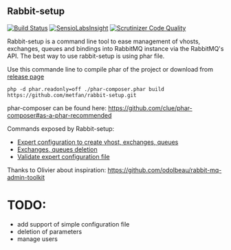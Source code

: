 Rabbit-setup
------------

[![Build Status](https://travis-ci.org/metfan/rabbit-setup.svg?branch=master)](https://travis-ci.org/metfan/rabbit-setup)
[![SensioLabsInsight](https://insight.sensiolabs.com/projects/3cae648a-a1c0-4538-b61e-4a8a8fcd564d/mini.png)](https://insight.sensiolabs.com/projects/3cae648a-a1c0-4538-b61e-4a8a8fcd564d)
[![Scrutinizer Code Quality](https://scrutinizer-ci.com/g/metfan/rabbit-setup/badges/quality-score.png?b=master)](https://scrutinizer-ci.com/g/metfan/rabbit-setup/?branch=master)

Rabbit-setup is a command line tool to ease management of vhosts, exchanges, queues and bindings into RabbitMQ instance via the RabbitMQ's API.
The best way to use rabbit-setup is using phar file.

Use this commande line to compile phar of the project or download from [release page](https://github.com/metfan/rabbit-setup/releases)

    php -d phar.readonly=off ./phar-composer.phar build https://github.com/metfan/rabbit-setup.git
    
phar-composer can be found here: https://github.com/clue/phar-composer#as-a-phar-recommended

Commands exposed by Rabbit-setup:

- [Expert configuration to create vhost, exchanges, queues](doc/config_expert_command.md)
- [Exchanges, queues deletion](doc/delete_command.md)
- [Validate expert configuration file](doc/validate_expert_command.md)

Thanks to Olivier about inspiration: https://github.com/odolbeau/rabbit-mq-admin-toolkit

TODO:
====

- add support of simple configuration file
- deletion of parameters
- manage users
